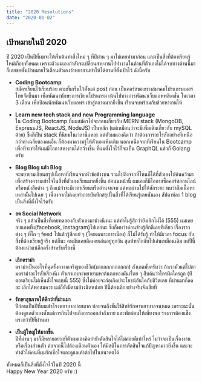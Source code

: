 ```yaml
---
title: "2020 Resolutions"
date: "2020-01-02"
---
```


## เป้าหมายในปี 2020  

ปี 2020 เป็นปีที่ผมจะได้เริ่มต้นทำสิ่งใหม่ ๆ ที่ปีผ่าน ๆ มาไม่เคยทำมาก่อน และเป็นสิ่งที่ต้องเรียนรู้ใหม่เกือบทั้งหมด เพราะตัวผมเองกำลังจะเปลี่ยนสายงานไปทำงานในด้านที่ตัวเองไม่ได้จบทางด้านนี้มา ก็เลยขอตั้งเป้าหมายไว้เตือนตัวเองว่าพยายามทำให้ได้ตามที่ตั้งเป้าไว้ ดังนี้ครับ  

- **Coding Bootcamp**  
สมัครเรียนไว้เรียบร้อย ตามที่เกริ่นไว้ตั้งแต่ post ก่อน เป็นคอร์สของทางสมาคมโปรแกรมเมอร์ไทยจัดขึ้นมา เพื่อพัฒนาทักษะการเขียนโปรแกรม เน้นไปทางการพัฒนาเว็บแอพพลิเคชั่น ในเวลา 3 เดือน เพื่อป้อนนักพัฒนาเว็บแอพฯ เข้าสู่ตลาดมากยิ่งขึ้น เรียนจบพร้อมกับช่วยหางานให้  

- **Learn new tech stack and new Programming language**  
ใน Coding Bootcamp ที่ผมสมัครไปจะสอนเกี่ยวกับ MERN stack (MongoDB, ExpressJS, ReactJS, NodeJS) เป็นหลัก (แต่เหมือนว่าจะมีเพิ่มเติมเกี่ยวกับ mySQL ด้วย) ซึ่งก็เป็น stack ที่นิยมในเวลานี้แหละ แต่ตัวผมเองคิดว่า ถ้าต้องการอะไรสักอย่างที่เหนือกว่าค่าเฉลี่ยของคนอื่น ก็ต้องหาความรู้ให้ตัวเองเพิ่มเติม นอกเหนือจากที่เรียนใน Bootcamp เพื่อที่จะทำให้ผมมีโอกาสหางานได้กว้างขึ้น ที่ผมตั้งใจไว้ก็จะเป็น GraphQL แล้วก็ Golang ครับ  

- **Blog Blog แล้ว Blog**  
จะพยายามเขียนสรุปเนื้อหาที่เรียนจากหัวข้อข้างบน รวมไปถึงจากที่ไหนก็ได้ที่ตัวเองไปค้นคว้ามา เพื่อสร้างความเข้าใจในสิ่งที่ตัวเองเรียนมากยิ่งขึ้น ก่อนนหน้านี้ ผมเองก็มีโอกาสซื้อคอร์สออนไลน์ หรือหนังสือต่าง ๆ ถึงแม้ว่าจะมีเวลาเรียนหรืออ่านจนจบ แต่พอผ่านไปได้สักระยะ พบว่าลืมเนื้อหาเหล่านั้นไปเฉย ๆ เนื่องจากไม่เคยทำการบันทึกสรุปในสิ่งที่ได้เรียนรู้เลยนั่นเอง สัปดาห์ละ 1 blog เป็นสิ่งที่ตั้งใจไว้ครับ  

- **ลด Social Network**  
จริง ๆ แล้วเป็นสิ่งที่เคยทดลองกับตัวเองมาช่วงนึงนะ แต่ทำไมรู้สึกว่ายังเลิกไม่ได้ (555) ผมเคยลบแอพทิ้ง(facebook, instagram)ไปเลยนะ ซึ่งก็พบว่าค่อนข้างรู้สึกดีเลยทีเดียว เรื่องราวต่าง ๆ ที่ไถ ๆ feed ไปแล้วรู้สึกแย่ ๆ (โดยเฉพาะการเมือง) ก็ไม่ได้รับรู้ ทำให้มีเวลา focus กับสิ่งที่ต้องเรียนรู้จริง แต่ก็นะ คนมันเคยติดเคยเล่นอยู่ทุกวัน สุดท้ายก็กลับไปเล่นเหมือนเดิม แต่ปีนี้ต้องแน่วแน่อีกครั้งสำหรับเรื่องนี้  

- **เลิกดราม่า**  
ดราม่าเป็นอะไรที่ฉุดรั้งความเจริญของชีวิต(มากกกกกกกกกก) สังเกตมั้ยครับว่า ถ้าเรามัวแต่ไปตามดราม่าอะไรสักเรื่องนึง ตัวเราเองจะพยายามหาต้นตอของมันเรื่อย ๆ สืบค้นว่าใครผิดใครถูก (ทีตอนเรียนไม่เห็นตั้งใจแบบนี้ 555) ซึ่งไม่ค่อยจะก่อเกิดประโยชน์อันใดกับชีวิตเลย ที่ผ่านมาก็ลด ละ เลิกได้พอสมควร แต่ก็ยังมีตามบ้างนิดหน่อย ปีนี้ต้องเลิกอย่างจริงจังเสียที  

- **รักษาสุขภาพให้ดีกว่าที่ผ่านมา**  
ปีก่อนเป็นปีที่ผมเข้าโรงพยาบาลบ่อยมาก บ่อยจนถึงขั้นใช้สิทธิรักษาพยาบาลจนหมด เพราะฉะนั้นต้องดูแลตัวเองตั้งแต่การกินไปจนถึงการออกกำลังกาย และพักผ่อนให้เพียงพอ ร่างการต้องแข็งแรงกว่าปีที่ผ่านมา  

- **เป็นผู้ใหญ่ให้มากขึ้น**  
ปีที่ผ่านๆ มาก็มีหลายอย่างที่ตัวผมเองคิดว่ายังตัดสินใจได้ไม่ค่อยดีเท่าไหร่ ไม่ว่าจะเป็นเรื่องงานหรือเรื่องส่วนตัว ต่อจากนี้ไปต้องเตือนตัวเอง ให้มีสติในการตัดสินใจแก้ปัญหามากยิ่งขึ้น และจะทำตัวให้คนที่ผมรักเชื่อใจและดูแลเค้าต่อไปในอนาคตได้  

ทั้งหมดก็เป็นสิ่งที่ตั้งใจไว้ในปี 2020 นี้  
Happy New Year 2020 ครับ :)  
